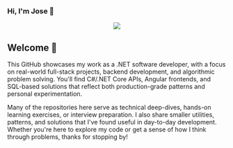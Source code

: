### Hi, I'm Jose 👋

<p align="center">
  <a href="https://skillicons.dev">
    <img src="https://skillicons.dev/icons?i=angular,aws,bash,cs,css,devto,dotnet,git,html,mysql,sqlite,ts,visualstudio,vscode" />
  </a>
</p>

## Welcome 👋 

<p align="left">
This GitHub showcases my work as a .NET software developer, with a focus on real-world full-stack projects, backend development, and algorithmic problem solving. You'll find C#/.NET Core APIs, Angular frontends, and SQL-based solutions that reflect both production-grade patterns and personal experimentation.
</p>

<p align="left">
Many of the repositories here serve as technical deep-dives, hands-on learning exercises, or interview preparation. I also share smaller utilities, patterns, and solutions that I've found useful in day-to-day development. Whether you're here to explore my code or get a sense of how I think through problems, thanks for stopping by!
</p>
